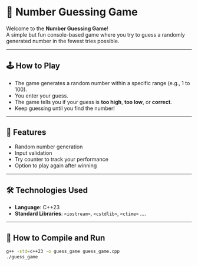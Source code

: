 # 🎯 Number Guessing Game

Welcome to the **Number Guessing Game**!  
A simple but fun console-based game where you try to guess a randomly generated number in the fewest tries possible.

---

## 🕹️ How to Play

- The game generates a random number within a specific range (e.g., 1 to 100).
- You enter your guess.
- The game tells you if your guess is **too high**, **too low**, or **correct**.
- Keep guessing until you find the number!

---

## 🚀 Features

- Random number generation
- Input validation
- Try counter to track your performance
- Option to play again after winning

---

## 🛠️ Technologies Used

- **Language**: C++23  
- **Standard Libraries**: `<iostream>`, `<cstdlib>`, `<ctime>` ....

---

## 🧪 How to Compile and Run

```bash
g++ -std=c++23 -o guess_game guess_game.cpp
./guess_game
